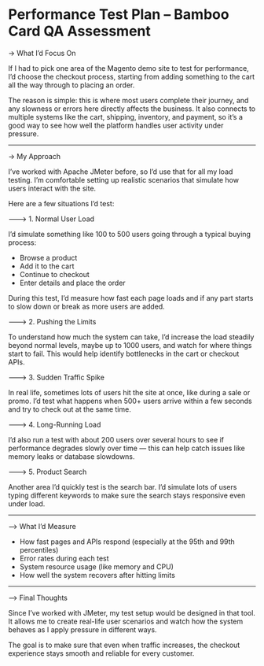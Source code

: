 # Performance Test Plan – Bamboo Card QA Assessment

-> What I’d Focus On

If I had to pick one area of the Magento demo site to test for performance, I’d choose the checkout process, starting from adding something to the cart all the way through to placing an order.

The reason is simple: this is where most users complete their journey, and any slowness or errors here directly affects the business. It also connects to multiple systems like the cart, shipping, inventory, and payment, so it’s a good way to see how well the platform handles user activity under pressure.

---

-> My Approach

I’ve worked with Apache JMeter before, so I’d use that for all my load testing. I’m comfortable setting up realistic scenarios that simulate how users interact with the site.

Here are a few situations I’d test:

---> 1. Normal User Load

I’d simulate something like 100 to 500 users going through a typical buying process:
- Browse a product
- Add it to the cart
- Continue to checkout
- Enter details and place the order

During this test, I’d measure how fast each page loads and if any part starts to slow down or break as more users are added.

---> 2. Pushing the Limits

To understand how much the system can take, I’d increase the load steadily beyond normal levels, maybe up to 1000 users, and watch for where things start to fail. This would help identify bottlenecks in the cart or checkout APIs.

---> 3. Sudden Traffic Spike

In real life, sometimes lots of users hit the site at once, like during a sale or promo. I’d test what happens when 500+ users arrive within a few seconds and try to check out at the same time.

---> 4. Long-Running Load

I’d also run a test with about 200 users over several hours to see if performance degrades slowly over time — this can help catch issues like memory leaks or database slowdowns.

---> 5. Product Search

Another area I’d quickly test is the search bar. I’d simulate lots of users typing different keywords to make sure the search stays responsive even under load.

---

--> What I’d Measure

- How fast pages and APIs respond (especially at the 95th and 99th percentiles)
- Error rates during each test
- System resource usage (like memory and CPU)
- How well the system recovers after hitting limits

---

--> Final Thoughts

Since I’ve worked with JMeter, my test setup would be designed in that tool. It allows me to create real-life user scenarios and watch how the system behaves as I apply pressure in different ways.

The goal is to make sure that even when traffic increases, the checkout experience stays smooth and reliable for every customer.

